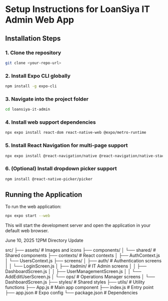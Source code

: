 # Setup Instructions for LoanSiya IT Admin Web App

## Installation Steps

### 1. Clone the repository
```bash
git clone <your-repo-url>
```

### 2. Install Expo CLI globally
```bash
npm install -g expo-cli
```

### 3. Navigate into the project folder
```bash
cd loansiya-it-admin
```

### 4. Install web support dependencies
```bash
npx expo install react-dom react-native-web @expo/metro-runtime
```

### 5. Install React Navigation for multi-page support
```bash
npx expo install @react-navigation/native @react-navigation/native-stack react-native-screens react-native-safe-area-context
```

### 6. (Optional) Install dropdown picker support
```bash
npm install @react-native-picker/picker
```

## Running the Application

To run the web application:
```bash
npx expo start --web
```

This will start the development server and open the application in your default web browser.

June 10, 2025 12PM Directory Update

src/
├── assets/              		# Images and icons
├── components/
│   └── shared/                 # Shared components
├── contexts/           	    # React contexts
│   ├── AuthContext.js
│   └── UsersContext.js
├── screens/
│   ├── auth/          			    # Authentication screens
│   │   └── LoginScreen.js
│   ├── itadmin/      		 	    # IT Admin screens
│   │   ├── DashboardScreen.js
│   │   ├── UserManagementScreen.js
│   │   └── AddEditUserScreen.js
│   └── ops/           			    # Operations Manager screens
│       └── DashboardScreen.js
├── styles/             			# Shared styles
├── utils/            				# Utility functions
├── App.js           				# Main app component
├── index.js         				# Entry point
├── app.json         				# Expo config
└── package.json     				# Dependencies
